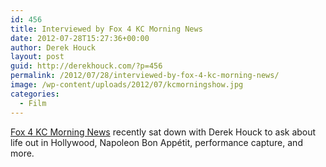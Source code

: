 ```yaml
---
id: 456
title: Interviewed by Fox 4 KC Morning News
date: 2012-07-28T15:27:36+00:00
author: Derek Houck
layout: post
guid: http://derekhouck.com/?p=456
permalink: /2012/07/28/interviewed-by-fox-4-kc-morning-news/
image: /wp-content/uploads/2012/07/kcmorningshow.jpg
categories:
  - Film
---
```

[Fox 4 KC Morning News](http://fox4kc.com/2012/07/20/local-man-has-sucess-in-hollywood/ "Local Man has Sucess in Hollywood") recently sat down with Derek Houck to ask about life out in Hollywood, Napoleon Bon Appétit, performance capture, and more.